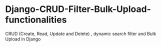 # Django-CRUD-Filter-Bulk-Upload-functionalities
CRUD (Create, Read, Update and Delete) , dynamic search filter and Bulk Upload in Django

